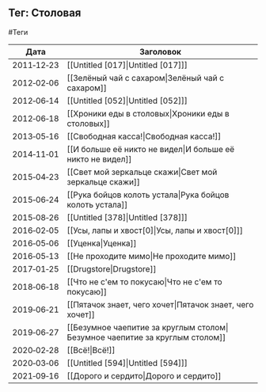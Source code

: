 ## Тег: Столовая
#Теги

| Дата | Заголовок |
| --- | --- |
| 2011&#8209;12&#8209;23 | [[Untitled [017]\|Untitled [017]]] |
| 2012&#8209;02&#8209;06 | [[Зелёный чай с сахаром\|Зелёный чай с сахаром]] |
| 2012&#8209;06&#8209;14 | [[Untitled [052]\|Untitled [052]]] |
| 2012&#8209;06&#8209;18 | [[Хроники еды в столовых\|Хроники еды в столовых]] |
| 2013&#8209;05&#8209;16 | [[Свободная касса!\|Свободная касса!]] |
| 2014&#8209;11&#8209;01 | [[И больше её никто не видел\|И больше её никто не видел]] |
| 2015&#8209;04&#8209;23 | [[Свет мой зеркальце скажи\|Свет мой зеркальце скажи]] |
| 2015&#8209;06&#8209;24 | [[Рука бойцов колоть устала\|Рука бойцов колоть устала]] |
| 2015&#8209;08&#8209;26 | [[Untitled [378]\|Untitled [378]]] |
| 2016&#8209;02&#8209;05 | [[Усы, лапы и хвост[0]\|Усы, лапы и хвост[0]]] |
| 2016&#8209;05&#8209;06 | [[Уценка\|Уценка]] |
| 2016&#8209;05&#8209;13 | [[Не проходите мимо\|Не проходите мимо]] |
| 2017&#8209;01&#8209;25 | [[Drugstore\|Drugstore]] |
| 2018&#8209;06&#8209;18 | [[Что не с'ем то покусаю\|Что не с'ем то покусаю]] |
| 2019&#8209;06&#8209;21 | [[Пятачок знает, чего хочет\|Пятачок знает, чего хочет]] |
| 2019&#8209;06&#8209;27 | [[Безумное чаепитие за круглым столом\|Безумное чаепитие за круглым столом]] |
| 2020&#8209;02&#8209;28 | [[Всё!\|Всё!]] |
| 2020&#8209;03&#8209;06 | [[Untitled [594]\|Untitled [594]]] |
| 2021&#8209;09&#8209;16 | [[Дорого и сердито\|Дорого и сердито]] |
